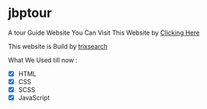 # jbptour
A tour Guide Website
You Can Visit This Website by [Clicking Here](https://jbptour.000webhostapp.com/)

This website is Build by [trixsearch](https://instagram.com/trixsearch/)

What We Used till now :
- [x] HTML
- [x] CSS
- [x] SCSS
- [x] JavaScript
